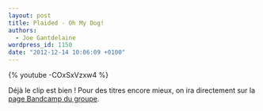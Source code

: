 ```yaml
---
layout: post
title: Plaided - Oh My Dog!
authors:
  - Joe Gantdelaine
wordpress_id: 1150
date: "2012-12-14 10:06:09 +0100"
---
```


{% youtube -COxSxVzxw4 %}

Déjà le clip est bien ! Pour des titres encore mieux, on ira directement sur la
[page Bandcamp du groupe](http://fettkakao.bandcamp.com/album/playdate).
